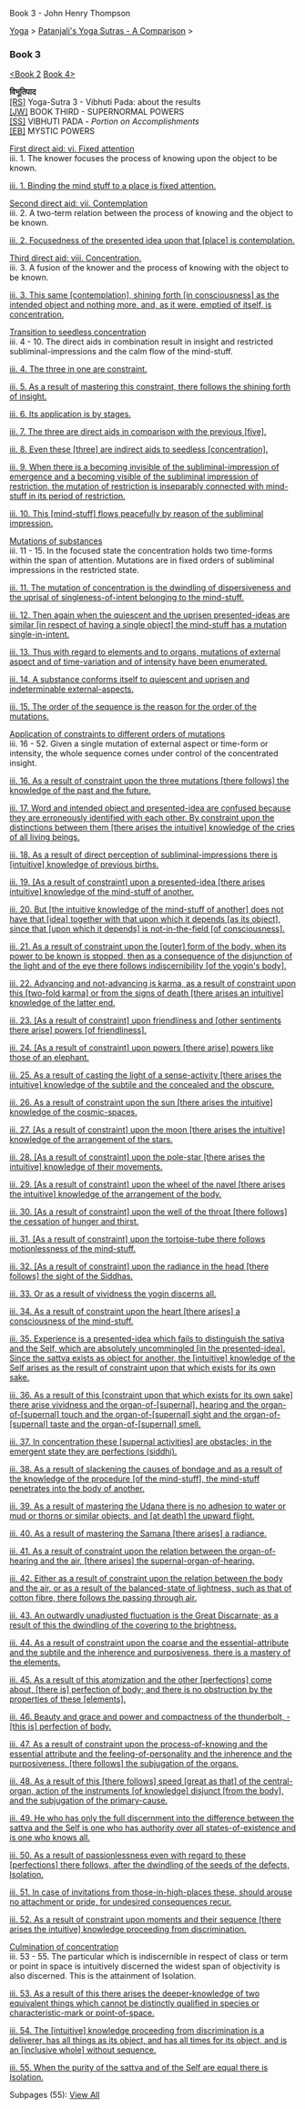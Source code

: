 Book 3 - John Henry Thompson


[Yoga](../../yoga.md)‎ > ‎[Patanjali's Yoga Sutras - A Comparison](../patanjani.md)‎ > ‎

### Book 3

[<Book 2](book-2.md) [Book 4>](book-4.md)

**विभूतिपाद**  
[\[RS\]](http://www.ashtangayoga.info/source-texts/yoga-sutra-patanjali/chapter-3/) Yoga-Sutra 3 - Vibhuti Pada: about the results  
[\[JW\]](http://books.google.com/books?id=YzFImjtOxUwC&pg=PA203&ci=223%2C218%2C537%2C153&source=bookclip) BOOK THIRD - SUPERNORMAL POWERS  
[\[SS\]](http://www.amazon.com/Yoga-Sutras-Patanjali-Commentary-Satchidananda/dp/0932040381) VIBHUTI PADA - _Portion on Accomplishments_  
[\[EB\]](http://www.amazon.com/Yoga-Sutras-Patanjali-Translation-Commentary/dp/0865477361/ref=sr_1_1?ie=UTF8&s=books&qid=1250508322&sr=1-1) MYSTIC POWERS

[First direct aid: vi. Fixed attention](http://books.google.com/books?id=YzFImjtOxUwC&pg=PR37&ci=86%2C206%2C793%2C101&source=bookclip)  
iii. 1. The knower focuses the process of knowing upon the object to be known.

[iii. 1. Binding the mind stuff to a place is fixed attention.](book-3/3-1.md)

[Second direct aid: vii. Contemplation](http://books.google.com/books?id=YzFImjtOxUwC&pg=PR37&ci=48%2C317%2C831%2C127&source=bookclip)  
iii. 2. A two-term relation between the process of knowing and the object to be known.

[iii. 2. Focusedness of the presented idea upon that \[place\] is contemplation.](book-3/32.md)

[Third direct aid: viii. Concentration.](http://books.google.com/books?id=YzFImjtOxUwC&pg=PR37&ci=82%2C447%2C771%2C155&source=bookclip)  
iii. 3. A fusion of the knower and the process of knowing with the object to be known.

[iii. 3. This same \[contemplation\], shining forth \[in consciousness\] as the intended object and nothing more, and, as it were, emptied of itself, is concentration.](book-3/33.md)

[Transition to seedless concentration](http://books.google.com/books?id=YzFImjtOxUwC&pg=PR37&ci=86%2C603%2C762%2C330&source=bookclip)  
iii. 4 - 10. The direct aids in combination result in insight and restricted subliminal-impressions and the calm flow of the mind-stuff.

[iii. 4. The three in one are constraint.](book-3/34.md)

[iii. 5. As a result of mastering this constraint, there follows the shining forth of insight.](book-3/35.md)

[iii. 6. Its application is by stages.](book-3/36.md)

[iii. 7. The three are direct aids in comparison with the previous \[five\].](book-3/37.md)

[iii. 8. Even these \[three\] are indirect aids to seedless \[concentration\].](book-3/38.md)

[iii. 9. When there is a becoming invisible of the subliminal-impression of emergence and a becoming visible of the subliminal impression of restriction, the mutation of restriction is inseparably connected with mind-stuff in its period of restriction.](book-3/39.md)

[iii. 10. This \[mind-stuff\] flows peacefully by reason of the subliminal impression.](book-3/310.md)

[Mutations of substances](http://books.google.com/books?id=YzFImjtOxUwC&pg=PR37&ci=69%2C933%2C813%2C374&source=bookclip)  
iii. 11 - 15. In the focused state the concentration holds two time-forms within the span of attention. Mutations are in fixed orders of subliminal impressions in the restricted state.

[iii. 11. The mutation of concentration is the dwindling of dispersiveness and the uprisal of singleness-of-intent belonging to the mind-stuff.](book-3/311.md)

[iii. 12. Then again when the quiescent and the uprisen presented-ideas are similar \[in respect of having a single object\] the mind-stuff has a mutation single-in-intent.](book-3/312.md)

[iii. 13. Thus with regard to elements and to organs, mutations of external aspect and of time-variation and of intensity have been enumerated.](book-3/313.md)

[iii. 14. A substance conforms itself to quiescent and uprisen and indeterminable external-aspects.](book-3/314.md)

[iii. 15. The order of the sequence is the reason for the order of the mutations.](book-3/315.md)

[Application of constraints to different orders of mutations](http://books.google.com/books?id=YzFImjtOxUwC&pg=PR38&ci=117%2C161%2C787%2C1115&source=bookclip)  
iii. 16 - 52. Given a single mutation of external aspect or time-form or intensity, the whole sequence comes under control of the concentrated insight.

[iii. 16. As a result of constraint upon the three mutations \[there follows\] the knowledge of the past and the future.](book-3/316.md)

[iii. 17. Word and intended object and presented-idea are confused because they are erroneously identified with each other. By constraint upon the distinctions between them \[there arises the intuitive\] knowledge of the cries of all living beings.](book-3/317.md)

[iii. 18. As a result of direct perception of subliminal-impressions there is \[intuitive\] knowledge of previous births.](book-3/318.md)

[iii. 19. \[As a result of constraint\] upon a presented-idea \[there arises intuitive\] knowledge of the mind-stuff of another.](book-3/319.md)

[iii. 20. But \[the intuitive knowledge of the mind-stuff of another\] does not have that \[idea\] together with that upon which it depends \[as its object\], since that \[upon which it depends\] is not-in-the-field \[of consciousness\].](book-3/320.md)

[iii. 21. As a result of constraint upon the \[outer\] form of the body, when its power to be known is stopped, then as a consequence of the disjunction of the light and of the eye there follows indiscernibility \[of the yogin's body\].](book-3/321.md)

[iii. 22. Advancing and not-advancing is karma, as a result of constraint upon this \[two-fold karma\] or from the signs of death \[there arises an intuitive\] knowledge of the latter end.](book-3/322.md)

[iii. 23. \[As a result of constraint\] upon friendliness and \[other sentiments there arise\] powers \[of friendliness\].](book-3/323.md)

[iii. 24. \[As a result of constraint\] upon powers \[there arise\] powers like those of an elephant.](book-3/324.md)

[iii. 25. As a result of casting the light of a sense-activity \[there arises the intuitive\] knowledge of the subtile and the concealed and the obscure.](book-3/325.md)

[iii. 26. As a result of constraint upon the sun \[there arises the intuitive\] knowledge of the cosmic-spaces.](book-3/326.md)

[iii. 27. \[As a result of constraint\] upon the moon \[there arises the intuitive\] knowledge of the arrangement of the stars.](book-3/327.md)

[iii. 28. \[As a result of constraint\] upon the pole-star \[there arises the intuitive\] knowledge of their movements.](book-3/328.md)

[iii. 29. \[As a result of constraint\] upon the wheel of the navel \[there arises the intuitive\] knowledge of the arrangement of the body.](book-3/329.md)

[iii. 30. \[As a result of constraint\] upon the well of the throat \[there follows\] the cessation of hunger and thirst.](book-3/330.md)

[iii. 31. \[As a result of constraint\] upon the tortoise-tube there follows motionlessness of the mind-stuff.](book-3/331.md)

[iii. 32. \[As a result of constraint\] upon the radiance in the head \[there follows\] the sight of the Siddhas.](book-3/332.md)

[iii. 33. Or as a result of vividness the yogin discerns all.](book-3/333.md)

[iii. 34. As a result of constraint upon the heart \[there arises\] a consciousness of the mind-stuff.](book-3/334.md)

[iii. 35. Experience is a presented-idea which fails to distinguish the sativa and the Self, which are absolutely uncommingled \[in the presented-idea\]. Since the sattva exists as object for another, the \[intuitive\] knowledge of the Self arises as the result of constraint upon that which exists for its own sake.](book-3/335.md)

[iii. 36. As a result of this \[constraint upon that which exists for its own sake\] there arise vividness and the organ-of-\[supernal\], hearing and the organ-of-\[supernal\] touch and the organ-of-\[supernal\] sight and the organ-of-\[supernal\] taste and the organ-of-\[supernal\] smell.](book-3/336.md)

[iii. 37. In concentration these \[supernal activities\] are obstacles; in the emergent state they are perfections (siddhi).](book-3/337.md)

[iii. 38. As a result of slackening the causes of bondage and as a result of the knowledge of the procedure \[of the mind-stuff\], the mind-stuff penetrates into the body of another.](book-3/338.md)

[iii. 39. As a result of mastering the Udana there is no adhesion to water or mud or thorns or similar objects, and \[at death\] the upward flight.](book-3/339-1.md)

[iii. 40. As a result of mastering the Samana \[there arises\] a radiance.](book-3/340.md)

[iii. 41. As a result of constraint upon the relation between the organ-of-hearing and the air, \[there arises\] the supernal-organ-of-hearing.](book-3/341.md)

[iii. 42. Either as a result of constraint upon the relation between the body and the air, or as a result of the balanced-state of lightness, such as that of cotton fibre, there follows the passing through air.](book-3/342.md)

[iii. 43. An outwardly unadjusted fluctuation is the Great Discarnate; as a result of this the dwindling of the covering to the brightness.](book-3/343.md)

[iii. 44. As a result of constraint upon the coarse and the essential-attribute and the subtile and the inherence and purposiveness, there is a mastery of the elements.](book-3/344.md)

[iii. 45. As a result of this atomization and the other \[perfections\] come about, \[there is\] perfection of body; and there is no obstruction by the properties of these \[elements\].](book-3/345.md)

[iii. 46. Beauty and grace and power and compactness of the thunderbolt, - \[this is\] perfection of body.](book-3/346.md)

[iii. 47. As a result of constraint upon the process-of-knowing and the essential attribute and the feeling-of-personality and the inherence and the purposiveness, \[there follows\] the subjugation of the organs.](book-3/347.md)

[iii. 48. As a result of this \[there follows\] speed \[great as that\] of the central-organ, action of the instruments \[of knowledge\] disjunct \[from the body\], and the subjugation of the primary-cause.](book-3/348.md)

[iii. 49. He who has only the full discernment into the difference between the sattva and the Self is one who has authority over all states-of-existence and is one who knows all.](book-3/349.md)

[iii. 50. As a result of passionlessness even with regard to these \[perfections\] there follows, after the dwindling of the seeds of the defects, Isolation.](book-3/350.md)

[iii. 51. In case of invitations from those-in-high-places these, should arouse no attachment or pride, for undesired consequences recur.](book-3/351.md)

[iii. 52. As a result of constraint upon moments and their sequence \[there arises the intuitive\] knowledge proceeding from discrimination.](book-3/351/352.md)

[Culmination of concentration](http://books.google.com/books?id=YzFImjtOxUwC&pg=PR39&ci=96%2C1131%2C769%2C161&source=bookclip)  
iii. 53 - 55. The particular which is indiscernible in respect of class or term or point in space is intuitively discerned the widest span of objectivity is also discerned. This is the attainment of Isolation.

[iii. 53. As a result of this there arises the deeper-knowledge of two equivalent things which cannot be distinctly qualified in species or characteristic-mark or point-of-space.](book-3/353.md)

[iii. 54. The \[intuitive\] knowledge proceeding from discrimination is a deliverer, has all things as its object, and has all times for its object, and is an \[inclusive whole\] without sequence.](book-3/354.md)

[iii. 55. When the purity of the sattva and of the Self are equal there is Isolation.](book-3/355.md)

Subpages (55): [View All](../../system/app/pages/subPages-path=-yoga-patanjani-book-3.md)
